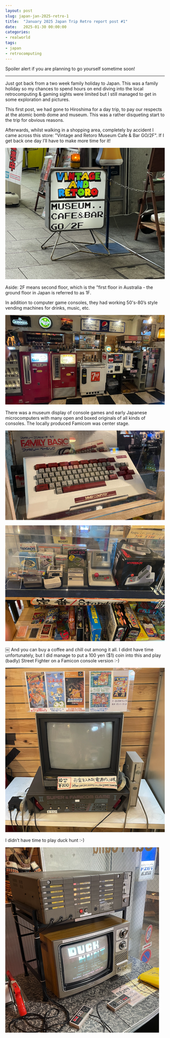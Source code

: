 ```yaml
---
layout: post
slug: japan-jan-2025-retro-1
title:  "January 2025 Japan Trip Retro report post #1"
date:   2025-01-30 00:00:00
categories:
- realworld
tags:
- japan
- retrocomputing
---
```


Spoiler alert if you are planning to go yourself sometime soon!

----

Just got back from a two week family holiday to Japan. This was a family holiday so my chances to spend hours on end diving into the local retrocomputing & gaming sights were limited but I still managed to get in some exploration and pictures.

This first post, we had gone to Hiroshima for a day trip, to pay our respects at the atomic bomb dome and museum. This was a rather disqueting start to the trip for obvious reasons.

Afterwards, whilst walking in a shopping area, completely by accident I came across this store: "Vintage and Retoro Museum Cafe & Bar GO/2F". If I get back one day I’ll have to make more time for it!

![Vintage and Retoro Museum Cafe & Bar GO/2F](/images/japan1/1.png)

Aside: 2F means second floor, which is the "first floor in Australia - the ground floor in Japan is referred to as 1F.

In addition to computer game consoles, they had working 50's-80’s style vending machines for drinks, music, etc.

![Retro vending machines](/images/japan1/2.png)

There was a museum display of console games and early Japanese microcomputers with many open and boxed originals of all kinds of consoles. The locally produced Famicom was center stage.

![Consoles and Games](/images/japan1/3.png)

![Famicom](/images/japan1/4.png)

￼
And you can buy a coffee and chill out among it all. I didnt have time unfortunately, but I did manage to put a 100 yen ($1) coin into this and play (badly) Street Fighter on a Famicon console version :-)

![Street Fighter](/images/japan1/5.png)

I didn’t have time to play duck hunt :-)

![Duck Hunt](/images/japan1/6.png)
